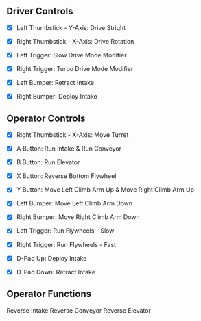 ##  Driver Controls
- [x] Left Thumbstick - Y-Axis: Drive Stright
- [x] Right Thumbstick - X-Axis: Drive Rotation
- [x] Left Trigger: Slow Drive Mode Modifier
- [x] Right Trigger: Turbo Drive Mode Modifier
- [x] Left Bumper: Retract Intake
- [x] Right Bumper: Deploy Intake


## Operator Controls
- [x] Right Thumbstick - X-Axis: Move Turret
- [x] A Button: Run Intake & Run Conveyor
- [x] B Button: Run Elevator
- [x] X Button: Reverse Bottom Flywheel
- [x] Y Button: Move Left Climb Arm Up & Move Right Climb Arm Up
- [x] Left Bumper: Move Left Climb Arm Down
- [x] Right Bumper: Move Right Climb Arm Down
- [x] Left Trigger: Run Flywheels - Slow
- [x] Right Trigger: Run Flywheels - Fast
- [x] D-Pad Up: Deploy Intake
- [x] D-Pad Down: Retract Intake


## Operator Functions
Reverse Intake
Reverse Conveyor
Reverse Elevator
